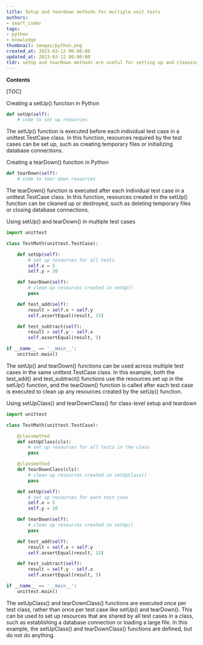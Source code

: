 ```yaml
---
title: Setup and teardown methods for multiple unit tests
authors:
- smart_coder
tags:
- python
- knowledge
thumbnail: images/python.png
created_at: 2023-03-12 00:00:00
updated_at: 2023-03-12 00:00:00
tldr: setUp and tearDown methods are useful for setting up and cleaning up test fixtures that are required by several unit tests in Python.
---
```


**Contents**

[TOC]

Creating a setUp() function in Python

```python
def setUp(self):
    # code to set up resources
```

The setUp() function is executed before each individual test case in a unittest.TestCase class. In this function, resources required by the test cases can be set up, such as creating temporary files or initializing database connections.

Creating a tearDown() function in Python

```python
def tearDown(self):
    # code to tear down resources
```

The tearDown() function is executed after each individual test case in a unittest.TestCase class. In this function, resources created in the setUp() function can be cleaned up or destroyed, such as deleting temporary files or closing database connections.

Using setUp() and tearDown() in multiple test cases

```python
import unittest

class TestMath(unittest.TestCase):

    def setUp(self):
        # set up resources for all tests
        self.x = 5
        self.y = 10

    def tearDown(self):
        # clean up resources created in setUp()
        pass

    def test_add(self):
        result = self.x + self.y
        self.assertEqual(result, 15)

    def test_subtract(self):
        result = self.y - self.x
        self.assertEqual(result, 5)

if __name__ == '__main__':
    unittest.main()
```

The setUp() and tearDown() functions can be used across multiple test cases in the same unittest.TestCase class. In this example, both the test_add() and test_subtract() functions use the resources set up in the setUp() function, and the tearDown() function is called after each test case is executed to clean up any resources created by the setUp() function. 

Using setUpClass() and tearDownClass() for class-level setup and teardown

```python
import unittest

class TestMath(unittest.TestCase):

    @classmethod
    def setUpClass(cls):
        # set up resources for all tests in the class
        pass

    @classmethod
    def tearDownClass(cls):
        # clean up resources created in setUpClass()
        pass

    def setUp(self):
        # set up resources for each test case
        self.x = 5
        self.y = 10

    def tearDown(self):
        # clean up resources created in setUp()
        pass

    def test_add(self):
        result = self.x + self.y
        self.assertEqual(result, 15)

    def test_subtract(self):
        result = self.y - self.x
        self.assertEqual(result, 5)

if __name__ == '__main__':
    unittest.main()
```

The setUpClass() and tearDownClass() functions are executed once per test class, rather than once per test case like setUp() and tearDown(). This can be used to set up resources that are shared by all test cases in a class, such as establishing a database connection or loading a large file. In this example, the setUpClass() and tearDownClass() functions are defined, but do not do anything.
